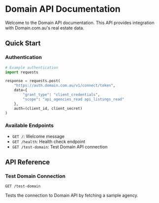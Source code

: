 # Domain API Documentation

Welcome to the Domain API documentation. This API provides integration with Domain.com.au's real estate data.

## Quick Start

### Authentication

```python
# Example authentication
import requests

response = requests.post(
    "https://auth.domain.com.au/v1/connect/token",
    data={
        "grant_type": "client_credentials",
        "scope": "api_agencies_read api_listings_read"
    },
    auth=(client_id, client_secret)
)
```

### Available Endpoints

- `GET /`: Welcome message
- `GET /health`: Health check endpoint
- `GET /test-domain`: Test Domain API connection

## API Reference

### Test Domain Connection

```http
GET /test-domain
```

Tests the connection to Domain API by fetching a sample agency.
